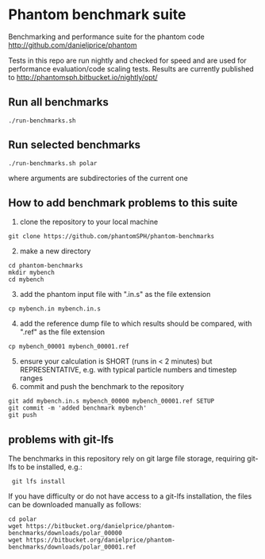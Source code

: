 # Phantom benchmark suite
Benchmarking and performance suite for the phantom code http://github.com/danieljprice/phantom
 
 Tests in this repo are run nightly and checked for speed and are used for performance evaluation/code scaling tests. Results are currently published to http://phantomsph.bitbucket.io/nightly/opt/

## Run all benchmarks
```
./run-benchmarks.sh
```

## Run selected benchmarks
```
./run-benchmarks.sh polar
```
where arguments are subdirectories of the current one

## How to add benchmark problems to this suite

1. clone the repository to your local machine
```
git clone https://github.com/phantomSPH/phantom-benchmarks
```
2. make a new directory
```
cd phantom-benchmarks
mkdir mybench
cd mybench
```
3. add the phantom input file with ".in.s" as the file extension
```
cp mybench.in mybench.in.s
```
4. add the reference dump file to which results should be compared, with ".ref" as the file extension
```
cp mybench_00001 mybench_00001.ref
```
5. ensure your calculation is SHORT (runs in < 2 minutes) but REPRESENTATIVE, e.g. with typical particle numbers and timestep ranges
6. commit and push the benchmark to the repository
```
git add mybench.in.s mybench_00000 mybench_00001.ref SETUP
git commit -m 'added benchmark mybench'
git push
```

## problems with git-lfs

 The benchmarks in this repository rely on git large file storage, requiring git-lfs to be installed, e.g.:
```
 git lfs install
```
If you have difficulty or do not have access to a git-lfs installation, the files can be downloaded manually as follows:
```
cd polar
wget https://bitbucket.org/danielprice/phantom-benchmarks/downloads/polar_00000
wget https://bitbucket.org/danielprice/phantom-benchmarks/downloads/polar_00001.ref
```
